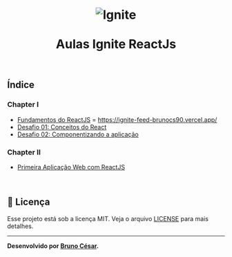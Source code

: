 <h1 align="center">
  <br>
  <img src="./image/ignite.png" alt="Ignite" >
  <br><br>
  Aulas Ignite ReactJs
</h1>

<br>

## Índice

### Chapter I
- [Fundamentos do ReactJS](01-fundamento-reactjs) = https://ignite-feed-brunocs90.vercel.app/
- [Desafio 01: Conceitos do React](https://github.com/brunocs90/to-do)
- [Desafio 02: Componentizando a aplicação](https://github.com/brunocs90/watchme)

### Chapter II
- [Primeira Aplicação Web com ReactJS](02-primeira-aplicacao-reactjs/dtmoney/)

<br>

## :memo: Licença

Esse projeto está sob a licença MIT. Veja o arquivo [LICENSE](LICENSE.md) para mais detalhes.

---
**Desenvolvido por [Bruno César](https://github.com/brunocs90).**
